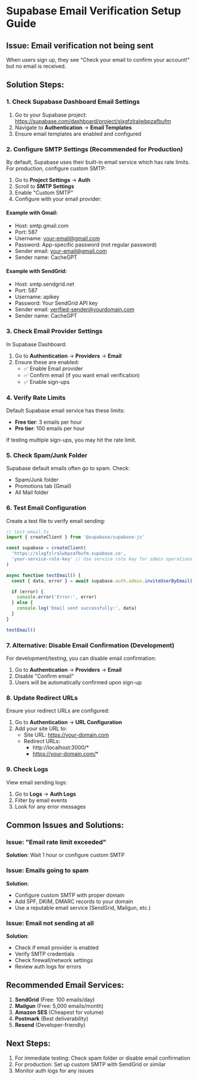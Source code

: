 # Supabase Email Verification Setup Guide

## Issue: Email verification not being sent

When users sign up, they see "Check your email to confirm your account!" but no email is received.

## Solution Steps:

### 1. Check Supabase Dashboard Email Settings

1. Go to your Supabase project: https://supabase.com/dashboard/project/slxgfzlralwbpzafbufm
2. Navigate to **Authentication** → **Email Templates**
3. Ensure email templates are enabled and configured

### 2. Configure SMTP Settings (Recommended for Production)

By default, Supabase uses their built-in email service which has rate limits. For production, configure custom SMTP:

1. Go to **Project Settings** → **Auth**
2. Scroll to **SMTP Settings**
3. Enable "Custom SMTP"
4. Configure with your email provider:

#### Example with Gmail:
- Host: smtp.gmail.com
- Port: 587
- Username: your-email@gmail.com
- Password: App-specific password (not regular password)
- Sender email: your-email@gmail.com
- Sender name: CacheGPT

#### Example with SendGrid:
- Host: smtp.sendgrid.net
- Port: 587
- Username: apikey
- Password: Your SendGrid API key
- Sender email: verified-sender@yourdomain.com
- Sender name: CacheGPT

### 3. Check Email Provider Settings

In Supabase Dashboard:
1. Go to **Authentication** → **Providers** → **Email**
2. Ensure these are enabled:
   - ✅ Enable Email provider
   - ✅ Confirm email (if you want email verification)
   - ✅ Enable sign-ups

### 4. Verify Rate Limits

Default Supabase email service has these limits:
- **Free tier**: 3 emails per hour
- **Pro tier**: 100 emails per hour

If testing multiple sign-ups, you may hit the rate limit.

### 5. Check Spam/Junk Folder

Supabase default emails often go to spam. Check:
- Spam/Junk folder
- Promotions tab (Gmail)
- All Mail folder

### 6. Test Email Configuration

Create a test file to verify email sending:

```typescript
// test-email.ts
import { createClient } from '@supabase/supabase-js'

const supabase = createClient(
  'https://slxgfzlralwbpzafbufm.supabase.co',
  'your-service-role-key' // Use service role key for admin operations
)

async function testEmail() {
  const { data, error } = await supabase.auth.admin.inviteUserByEmail('test@example.com')

  if (error) {
    console.error('Error:', error)
  } else {
    console.log('Email sent successfully:', data)
  }
}

testEmail()
```

### 7. Alternative: Disable Email Confirmation (Development)

For development/testing, you can disable email confirmation:

1. Go to **Authentication** → **Providers** → **Email**
2. Disable "Confirm email"
3. Users will be automatically confirmed upon sign-up

### 8. Update Redirect URLs

Ensure your redirect URLs are configured:
1. Go to **Authentication** → **URL Configuration**
2. Add your site URL to:
   - Site URL: https://your-domain.com
   - Redirect URLs:
     - http://localhost:3000/*
     - https://your-domain.com/*

### 9. Check Logs

View email sending logs:
1. Go to **Logs** → **Auth Logs**
2. Filter by email events
3. Look for any error messages

## Common Issues and Solutions:

### Issue: "Email rate limit exceeded"
**Solution**: Wait 1 hour or configure custom SMTP

### Issue: Emails going to spam
**Solution**:
- Configure custom SMTP with proper domain
- Add SPF, DKIM, DMARC records to your domain
- Use a reputable email service (SendGrid, Mailgun, etc.)

### Issue: Email not sending at all
**Solution**:
- Check if email provider is enabled
- Verify SMTP credentials
- Check firewall/network settings
- Review auth logs for errors

## Recommended Email Services:

1. **SendGrid** (Free: 100 emails/day)
2. **Mailgun** (Free: 5,000 emails/month)
3. **Amazon SES** (Cheapest for volume)
4. **Postmark** (Best deliverability)
5. **Resend** (Developer-friendly)

## Next Steps:

1. For immediate testing: Check spam folder or disable email confirmation
2. For production: Set up custom SMTP with SendGrid or similar
3. Monitor auth logs for any issues